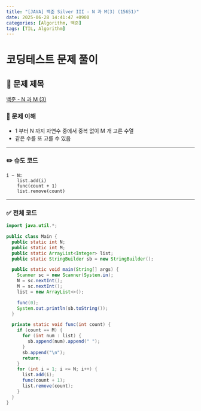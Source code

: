 ```yaml
---
title: "[JAVA] 백준 Silver III - N 과 M(3) (15651)"
date: 2025-06-28 14:41:47 +0900
categories: [Algorithm, 백준]
tags: [TIL, Algorithm]
---
```

# 코딩테스트 문제 풀이

## 📘 문제 제목
[백준 - N 과 M (3)](https://www.acmicpc.net/problem/15651)

### 🧠 문제 이해
- 1 부터 N 까지 자연수 중에서 중복 없이 M 개 고른 수열
- 같은 수를 또 고를 수 있음
---

### ✏️ 슈도 코드

```plaintext
i ~ N:
    list.add(i)
    func(count + 1)
    list.remove(count)
```

---

### ✅ 전체 코드
```java
import java.util.*;

public class Main {
  public static int N;
  public static int M;
  public static ArrayList<Integer> list;
  public static StringBuilder sb = new StringBuilder();

  public static void main(String[] args) {
    Scanner sc = new Scanner(System.in);
    N = sc.nextInt();
    M = sc.nextInt();
    list = new ArrayList<>();

    func(0);
    System.out.println(sb.toString());
  }

  private static void func(int count) {
    if (count == M) {
      for (int num : list) {
        sb.append(num).append(" ");
      }
      sb.append("\n");
      return;
    }
    for (int i = 1; i <= N; i++) {
      list.add(i);
      func(count + 1);
      list.remove(count);
    }
  }
}
```
